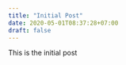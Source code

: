 ```yaml
---
title: "Initial Post"
date: 2020-05-01T08:37:28+07:00
draft: false
---
```

This is the initial post

